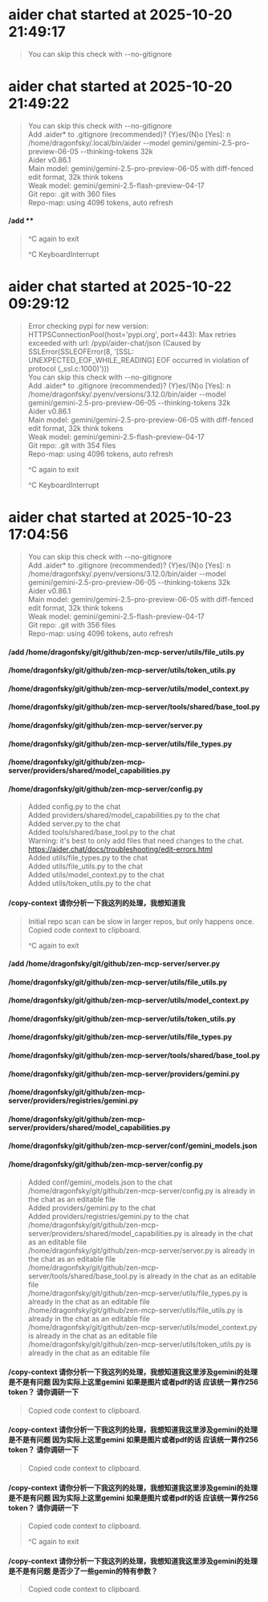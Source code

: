 
# aider chat started at 2025-10-20 21:49:17

> You can skip this check with --no-gitignore  

# aider chat started at 2025-10-20 21:49:22

> You can skip this check with --no-gitignore  
> Add .aider* to .gitignore (recommended)? (Y)es/(N)o [Yes]: n  
> /home/dragonfsky/.local/bin/aider --model gemini/gemini-2.5-pro-preview-06-05 --thinking-tokens 32k  
> Aider v0.86.1  
> Main model: gemini/gemini-2.5-pro-preview-06-05 with diff-fenced edit format, 32k think tokens  
> Weak model: gemini/gemini-2.5-flash-preview-04-17  
> Git repo: .git with 360 files  
> Repo-map: using 4096 tokens, auto refresh  

#### /add **  
>  
>  
> ^C again to exit  
>  
>  
> ^C KeyboardInterrupt  

# aider chat started at 2025-10-22 09:29:12

> Error checking pypi for new version: HTTPSConnectionPool(host='pypi.org', port=443): Max retries exceeded with url: /pypi/aider-chat/json (Caused by SSLError(SSLEOFError(8, '[SSL: UNEXPECTED_EOF_WHILE_READING] EOF occurred in violation of protocol (_ssl.c:1000)')))  
> You can skip this check with --no-gitignore  
> Add .aider* to .gitignore (recommended)? (Y)es/(N)o [Yes]: n  
> /home/dragonfsky/.pyenv/versions/3.12.0/bin/aider --model gemini/gemini-2.5-pro-preview-06-05 --thinking-tokens 32k  
> Aider v0.86.1  
> Main model: gemini/gemini-2.5-pro-preview-06-05 with diff-fenced edit format, 32k think tokens  
> Weak model: gemini/gemini-2.5-flash-preview-04-17  
> Git repo: .git with 354 files  
> Repo-map: using 4096 tokens, auto refresh  
>  
>  
> ^C again to exit  
>  
>  
> ^C KeyboardInterrupt  

# aider chat started at 2025-10-23 17:04:56

> You can skip this check with --no-gitignore  
> Add .aider* to .gitignore (recommended)? (Y)es/(N)o [Yes]: n  
> /home/dragonfsky/.pyenv/versions/3.12.0/bin/aider --model gemini/gemini-2.5-pro-preview-06-05 --thinking-tokens 32k  
> Aider v0.86.1  
> Main model: gemini/gemini-2.5-pro-preview-06-05 with diff-fenced edit format, 32k think tokens  
> Weak model: gemini/gemini-2.5-flash-preview-04-17  
> Git repo: .git with 356 files  
> Repo-map: using 4096 tokens, auto refresh  

#### /add /home/dragonfsky/git/github/zen-mcp-server/utils/file_utils.py  
####   /home/dragonfsky/git/github/zen-mcp-server/utils/token_utils.py  
####   /home/dragonfsky/git/github/zen-mcp-server/utils/model_context.py  
####   /home/dragonfsky/git/github/zen-mcp-server/tools/shared/base_tool.py  
####   /home/dragonfsky/git/github/zen-mcp-server/server.py  
####   /home/dragonfsky/git/github/zen-mcp-server/utils/file_types.py  
####   /home/dragonfsky/git/github/zen-mcp-server/providers/shared/model_capabilities.py  
####   /home/dragonfsky/git/github/zen-mcp-server/config.py  
> Added config.py to the chat  
> Added providers/shared/model_capabilities.py to the chat  
> Added server.py to the chat  
> Added tools/shared/base_tool.py to the chat  
> Warning: it's best to only add files that need changes to the chat.  
> https://aider.chat/docs/troubleshooting/edit-errors.html  
> Added utils/file_types.py to the chat  
> Added utils/file_utils.py to the chat  
> Added utils/model_context.py to the chat  
> Added utils/token_utils.py to the chat  

#### /copy-context 请你分析一下我这列的处理，我想知道我  
> Initial repo scan can be slow in larger repos, but only happens once.  
> Copied code context to clipboard.  
>  
>  
> ^C again to exit  

#### /add  /home/dragonfsky/git/github/zen-mcp-server/server.py  
####   /home/dragonfsky/git/github/zen-mcp-server/utils/file_utils.py  
####   /home/dragonfsky/git/github/zen-mcp-server/utils/model_context.py  
####   /home/dragonfsky/git/github/zen-mcp-server/utils/token_utils.py  
####   /home/dragonfsky/git/github/zen-mcp-server/utils/file_types.py  
####   /home/dragonfsky/git/github/zen-mcp-server/tools/shared/base_tool.py  
####   /home/dragonfsky/git/github/zen-mcp-server/providers/gemini.py  
####   /home/dragonfsky/git/github/zen-mcp-server/providers/registries/gemini.py  
####   /home/dragonfsky/git/github/zen-mcp-server/providers/shared/model_capabilities.py  
####   /home/dragonfsky/git/github/zen-mcp-server/conf/gemini_models.json  
####   /home/dragonfsky/git/github/zen-mcp-server/config.py  
> Added conf/gemini_models.json to the chat  
> /home/dragonfsky/git/github/zen-mcp-server/config.py is already in the chat as an editable file  
> Added providers/gemini.py to the chat  
> Added providers/registries/gemini.py to the chat  
> /home/dragonfsky/git/github/zen-mcp-server/providers/shared/model_capabilities.py is already in the chat as an editable file  
> /home/dragonfsky/git/github/zen-mcp-server/server.py is already in the chat as an editable file  
> /home/dragonfsky/git/github/zen-mcp-server/tools/shared/base_tool.py is already in the chat as an editable file  
> /home/dragonfsky/git/github/zen-mcp-server/utils/file_types.py is already in the chat as an editable file  
> /home/dragonfsky/git/github/zen-mcp-server/utils/file_utils.py is already in the chat as an editable file  
> /home/dragonfsky/git/github/zen-mcp-server/utils/model_context.py is already in the chat as an editable file  
> /home/dragonfsky/git/github/zen-mcp-server/utils/token_utils.py is already in the chat as an editable file  

#### /copy-context 请你分析一下我这列的处理，我想知道我这里涉及gemini的处理是不是有问题 因为实际上这里gemini 如果是图片或者pdf的话 应该统一算作256 token？ 请你调研一下  
> Copied code context to clipboard.  

#### /copy-context 请你分析一下我这列的处理，我想知道我这里涉及gemini的处理是不是有问题 因为实际上这里gemini 如果是图片或者pdf的话 应该统一算作256 token？ 请你调研一下  
> Copied code context to clipboard.  

#### /copy-context 请你分析一下我这列的处理，我想知道我这里涉及gemini的处理是不是有问题 因为实际上这里gemini 如果是图片或者pdf的话 应该统一算作256 token？ 请你调研一下  
> Copied code context to clipboard.  
>  
>  
> ^C again to exit  

#### /copy-context 请你分析一下我这列的处理，我想知道我这里涉及gemini的处理是不是有问题 是否少了一些gemin的特有参数？  
> Copied code context to clipboard.  
